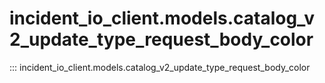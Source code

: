 # incident_io_client.models.catalog_v2_update_type_request_body_color

::: incident_io_client.models.catalog_v2_update_type_request_body_color
